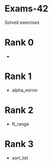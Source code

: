 # Exams-42
Solved exercises

# Rank 0
- 

# Rank 1
- alpha_mirror

# Rank 2
- ft_range

# Rank 3
- sort_list
